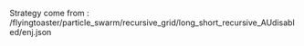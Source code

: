 Strategy come from : /flyingtoaster/particle_swarm/recursive_grid/long_short_recursive_AUdisabled/enj.json